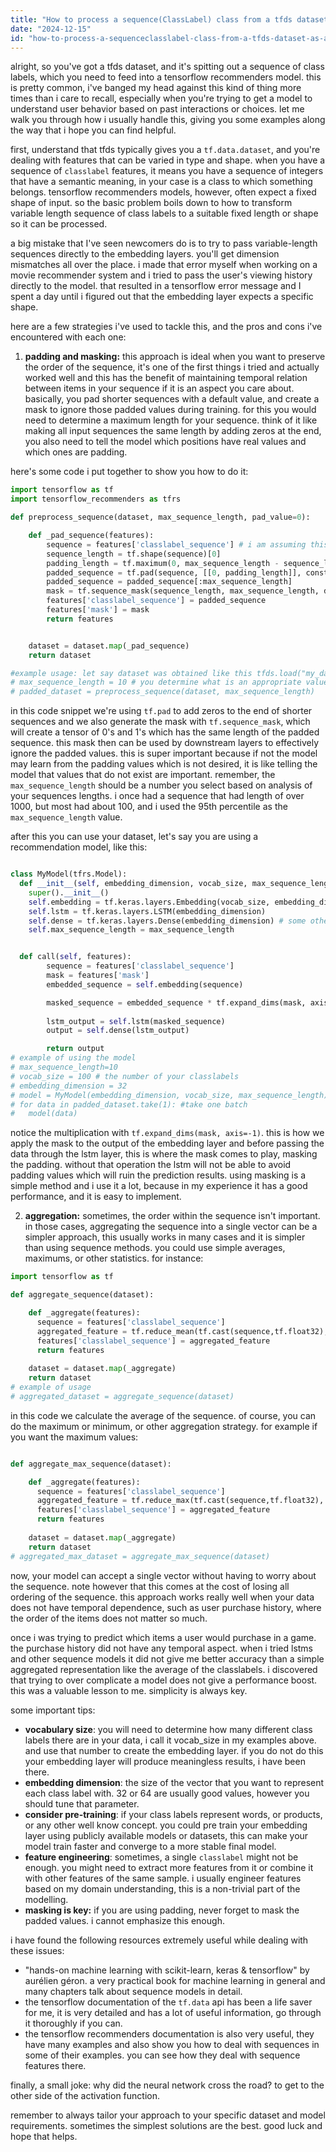 ```yaml
---
title: "How to process a sequence(ClassLabel) class from a tfds dataset as an input into a Tensorflow Recommenders model?"
date: "2024-12-15"
id: "how-to-process-a-sequenceclasslabel-class-from-a-tfds-dataset-as-an-input-into-a-tensorflow-recommenders-model"
---
```


alright, so you've got a tfds dataset, and it's spitting out a sequence of class labels, which you need to feed into a tensorflow recommenders model. this is pretty common, i've banged my head against this kind of thing more times than i care to recall, especially when you're trying to get a model to understand user behavior based on past interactions or choices. let me walk you through how i usually handle this, giving you some examples along the way that i hope you can find helpful.

first, understand that tfds typically gives you a `tf.data.dataset`, and you're dealing with features that can be varied in type and shape. when you have a sequence of `classlabel` features, it means you have a sequence of integers that have a semantic meaning, in your case is a class to which something belongs. tensorflow recommenders models, however, often expect a fixed shape of input. so the basic problem boils down to how to transform variable length sequence of class labels to a suitable fixed length or shape so it can be processed.

a big mistake that I've seen newcomers do is to try to pass variable-length sequences directly to the embedding layers. you'll get dimension mismatches all over the place. i made that error myself when working on a movie recommender system and i tried to pass the user's viewing history directly to the model. that resulted in a tensorflow error message and I spent a day until i figured out that the embedding layer expects a specific shape.

here are a few strategies i've used to tackle this, and the pros and cons i've encountered with each one:

1. **padding and masking:** this approach is ideal when you want to preserve the order of the sequence, it's one of the first things i tried and actually worked well and this has the benefit of maintaining temporal relation between items in your sequence if it is an aspect you care about. basically, you pad shorter sequences with a default value, and create a mask to ignore those padded values during training. for this you would need to determine a maximum length for your sequence. think of it like making all input sequences the same length by adding zeros at the end, you also need to tell the model which positions have real values and which ones are padding.

here's some code i put together to show you how to do it:

```python
import tensorflow as tf
import tensorflow_recommenders as tfrs

def preprocess_sequence(dataset, max_sequence_length, pad_value=0):

    def _pad_sequence(features):
        sequence = features['classlabel_sequence'] # i am assuming this is your class labels sequence feature
        sequence_length = tf.shape(sequence)[0]
        padding_length = tf.maximum(0, max_sequence_length - sequence_length)
        padded_sequence = tf.pad(sequence, [[0, padding_length]], constant_values=pad_value)
        padded_sequence = padded_sequence[:max_sequence_length]
        mask = tf.sequence_mask(sequence_length, max_sequence_length, dtype=tf.float32)
        features['classlabel_sequence'] = padded_sequence
        features['mask'] = mask
        return features


    dataset = dataset.map(_pad_sequence)
    return dataset

#example usage: let say dataset was obtained like this tfds.load("my_dataset_name")
# max_sequence_length = 10 # you determine what is an appropriate value for your dataset
# padded_dataset = preprocess_sequence(dataset, max_sequence_length)

```

in this code snippet we're using `tf.pad` to add zeros to the end of shorter sequences and we also generate the mask with `tf.sequence_mask`, which will create a tensor of 0's and 1's which has the same length of the padded sequence. this mask then can be used by downstream layers to effectively ignore the padded values. this is super important because if not the model may learn from the padding values which is not desired, it is like telling the model that values that do not exist are important. remember, the `max_sequence_length` should be a number you select based on analysis of your sequences lengths. i once had a sequence that had length of over 1000, but most had about 100, and i used the 95th percentile as the `max_sequence_length` value.

after this you can use your dataset, let's say you are using a recommendation model, like this:

```python

class MyModel(tfrs.Model):
  def __init__(self, embedding_dimension, vocab_size, max_sequence_length):
    super().__init__()
    self.embedding = tf.keras.layers.Embedding(vocab_size, embedding_dimension)
    self.lstm = tf.keras.layers.LSTM(embedding_dimension)
    self.dense = tf.keras.layers.Dense(embedding_dimension) # some other layer
    self.max_sequence_length = max_sequence_length


  def call(self, features):
        sequence = features['classlabel_sequence']
        mask = features['mask']
        embedded_sequence = self.embedding(sequence)

        masked_sequence = embedded_sequence * tf.expand_dims(mask, axis=-1) # we apply the mask before lstm to remove padding impact.
        
        lstm_output = self.lstm(masked_sequence)
        output = self.dense(lstm_output)

        return output
# example of using the model
# max_sequence_length=10
# vocab_size = 100 # the number of your classlabels
# embedding_dimension = 32
# model = MyModel(embedding_dimension, vocab_size, max_sequence_length)
# for data in padded_dataset.take(1): #take one batch
#   model(data)

```

notice the multiplication with `tf.expand_dims(mask, axis=-1)`. this is how we apply the mask to the output of the embedding layer and before passing the data through the lstm layer, this is where the mask comes to play, masking the padding. without that operation the lstm will not be able to avoid padding values which will ruin the prediction results. using masking is a simple method and i use it a lot, because in my experience it has a good performance, and it is easy to implement.

2. **aggregation:** sometimes, the order within the sequence isn't important. in those cases, aggregating the sequence into a single vector can be a simpler approach, this usually works in many cases and it is simpler than using sequence methods. you could use simple averages, maximums, or other statistics. for instance:

```python
import tensorflow as tf

def aggregate_sequence(dataset):

    def _aggregate(features):
      sequence = features['classlabel_sequence']
      aggregated_feature = tf.reduce_mean(tf.cast(sequence,tf.float32), axis=0)
      features['classlabel_sequence'] = aggregated_feature
      return features
    
    dataset = dataset.map(_aggregate)
    return dataset
# example of usage
# aggregated_dataset = aggregate_sequence(dataset)

```
in this code we calculate the average of the sequence. of course, you can do the maximum or minimum, or other aggregation strategy. for example if you want the maximum values:

```python

def aggregate_max_sequence(dataset):

    def _aggregate(features):
      sequence = features['classlabel_sequence']
      aggregated_feature = tf.reduce_max(tf.cast(sequence,tf.float32), axis=0)
      features['classlabel_sequence'] = aggregated_feature
      return features
    
    dataset = dataset.map(_aggregate)
    return dataset
# aggregated_max_dataset = aggregate_max_sequence(dataset)

```

now, your model can accept a single vector without having to worry about the sequence. note however that this comes at the cost of losing all ordering of the sequence. this approach works really well when your data does not have temporal dependence, such as user purchase history, where the order of the items does not matter so much.

once i was trying to predict which items a user would purchase in a game. the purchase history did not have any temporal aspect. when i tried lstms and other sequence models it did not give me better accuracy than a simple aggregated representation like the average of the classlabels. i discovered that trying to over complicate a model does not give a performance boost. this was a valuable lesson to me. simplicity is always key.

some important tips:

* **vocabulary size**: you will need to determine how many different class labels there are in your data, i call it vocab_size in my examples above. and use that number to create the embedding layer. if you do not do this your embedding layer will produce meaningless results, i have been there.
* **embedding dimension**: the size of the vector that you want to represent each class label with. 32 or 64 are usually good values, however you should tune that parameter.
* **consider pre-training**: if your class labels represent words, or products, or any other well know concept. you could pre train your embedding layer using publicly available models or datasets, this can make your model train faster and converge to a more stable final model.
* **feature engineering**: sometimes, a single `classlabel` might not be enough. you might need to extract more features from it or combine it with other features of the same sample. i usually engineer features based on my domain understanding, this is a non-trivial part of the modelling.
* **masking is key:** if you are using padding, never forget to mask the padded values. i cannot emphasize this enough.

i have found the following resources extremely useful while dealing with these issues:

*   "hands-on machine learning with scikit-learn, keras & tensorflow" by aurélien géron. a very practical book for machine learning in general and many chapters talk about sequence models in detail.
*   the tensorflow documentation of the `tf.data` api has been a life saver for me, it is very detailed and has a lot of useful information, go through it thoroughly if you can.
*   the tensorflow recommenders documentation is also very useful, they have many examples and also show you how to deal with sequences in some of their examples. you can see how they deal with sequence features there.

finally, a small joke: why did the neural network cross the road? to get to the other side of the activation function.

remember to always tailor your approach to your specific dataset and model requirements. sometimes the simplest solutions are the best. good luck and hope that helps.
